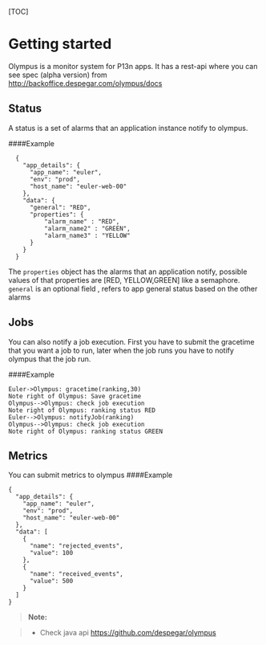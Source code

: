 [TOC]

Getting started
===================

Olympus is a monitor system for P13n apps. It has a rest-api where you can see spec (alpha version) from http://backoffice.despegar.com/olympus/docs


Status
-------------

A status is a set of alarms that an application instance notify to olympus.

####Example
```
  {
    "app_details": {
      "app_name": "euler",
      "env": "prod",
      "host_name": "euler-web-00"
    },
    "data": {
      "general": "RED",
      "properties": {
          "alarm_name" : "RED",
          "alarm_name2" : "GREEN",
          "alarm_name3" : "YELLOW"
      }
    }
  }

```

The `properties` object has the alarms that an application notify, possible values of that properties are [RED, YELLOW,GREEN] like a semaphore. `general` is an optional field , refers to app general status based on the other alarms


Jobs
-------------

You can also notify a job execution.  First you have to submit the gracetime that you want a job to run, later when the job runs you have to notify olympus that the job run.

####Example

```sequence
Euler->Olympus: gracetime(ranking,30)
Note right of Olympus: Save gracetime
Olympus-->Olympus: check job execution
Note right of Olympus: ranking status RED
Euler-->Olympus: notifyJob(ranking)
Olympus-->Olympus: check job execution
Note right of Olympus: ranking status GREEN
```


Metrics
-------------

You can submit metrics to olympus 
####Example
```
{
  "app_details": {
    "app_name": "euler",
    "env": "prod",
    "host_name": "euler-web-00"
  },
  "data": [
    {
      "name": "rejected_events",
      "value": 100
    },
    {
      "name": "received_events",
      "value": 500
    }
  ]
}
```

 
> **Note:**

> - Check java api https://github.com/despegar/olympus
